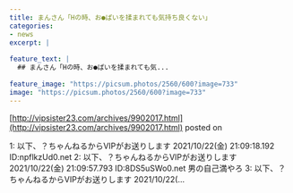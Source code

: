 ```yaml
---
title: まんさん「Hの時、お●ぱいを揉まれても気持ち良くない」
categories:
- news
excerpt: |
  
feature_text: |
  ## まんさん「Hの時、お●ぱいを揉まれても気...
  
feature_image: "https://picsum.photos/2560/600?image=733"
image: "https://picsum.photos/2560/600?image=733"
---
```


[http://vipsister23.com/archives/9902017.html](http://vipsister23.com/archives/9902017.html)
posted on 

<!--more-->

1: 以下、？ちゃんねるからVIPがお送りします 2021/10/22(金) 21:09:18.192 ID:npflkzUd0.net 2: 以下、？ちゃんねるからVIPがお送りします 2021/10/22(金) 21:09:57.793 ID:8DS5uSWo0.net 男の自己満やろ 3: 以下、？ちゃんねるからVIPがお送りします 2021/10/22(...

